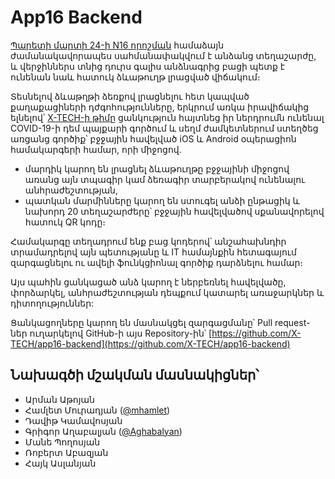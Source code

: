 # App16 Backend

[Պարետի մարտի 24-ի N16 որոշման](https://www.gov.am/files/docs/3969.pdf) համաձայն ժամանակավորապես սահմանափակվում է անձանց տեղաշարժը, և վերջիններս տնից դուրս գալիս անձնագրից բացի պետք է ունենան նաև հատուկ ձևաթուղթ լրացված վիճակում։

Տեսնելով ձևաթղթի ձեռքով լրացնելու հետ կապված քաղաքացիների դժգոհությունները, երկրում առկա իրավիճակից ելնելով՝ [X-TECH-ի թիմը](https://x-tech.am) ցանկություն հայտնեց իր ներդրումն ունենալ COVID-19-ի դեմ պայքարի գործում և սեղմ ժամկետներում ստեղծեց առցանց գործիք՝ բջջային հավելված iOS և Android օպերացիոն համակարգերի համար, որի միջոցով.

* մարդիկ կարող են լրացնել ձևաթուղթը բջջայինի միջոցով առանց այն տպագիր կամ ձեռագիր տարբերակով ունենալու անհրաժեշտության,
* պատկան մարմինները կարող են ստուգել անձի ընթացիկ և նախորդ 20 տեղաշարժերը՝ բջջային հավելվածով սքանավորելով հատուկ QR կոդը։

Համակարգը տեղադրում ենք բաց կոդերով՝ անշահախնդիր տրամադրելով այն պետությանը և IT համայնքին հետագայում զարգացնելու ու ավելի ֆունկցիոնալ գործիք դարձնելու համար։

Այս պահին ցանկացած անձ կարող է ներբեռնել հավելվածը, փորձարկել, անհրաժեշտության դեպքում կատարել առաջարկներ և դիտողություններ:

Ցանկացողները կարող են մասնակցել զարգացմանը՝ Pull request-ներ ուղարկելով GitHub-ի այս Repository-ին՝ [https://github.com/X-TECH/app16-backend](https://github.com/X-TECH/app16-backend)

## Նախագծի մշակման մասնակիցներ՝

* Արման Աթոյան
* Համլետ Մուրադյան ([@mhamlet](https://github.com/mhamlet))
* Դավիթ Կամավոսյան
* Գրիգոր Աղաբալյան ([@Aghabalyan](https://github.com/Aghabalyan))
* Մանե Պողոսյան
* Ռոբերտ Աբազյան
* Հայկ Ասլանյան
